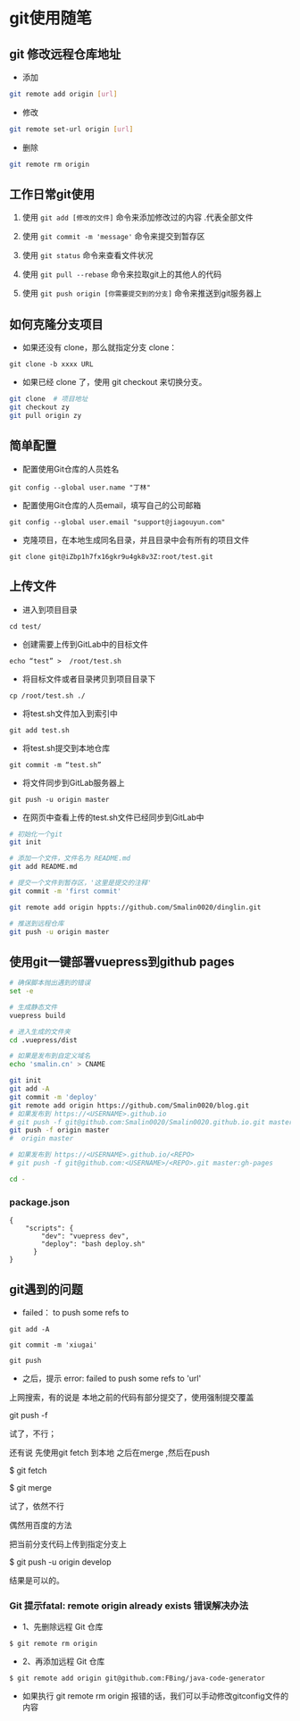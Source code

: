 # git使用随笔

## git 修改远程仓库地址

- 添加

``` bash
git remote add origin [url]
```

- 修改

``` bash
git remote set-url origin [url]
```

- 删除

``` bash
git remote rm origin
```


## 工作日常git使用

1. 使用 `git add [修改的文件]` 命令来添加修改过的内容 .代表全部文件

2. 使用 `git commit -m 'message'` 命令来提交到暂存区

3. 使用 `git status` 命令来查看文件状况

4. 使用 `git pull --rebase` 命令来拉取git上的其他人的代码

5. 使用 `git push origin [你需要提交到的分支]` 命令来推送到git服务器上

## 如何克隆分支项目

- 如果还没有 clone，那么就指定分支 clone：

`git clone -b xxxx URL`

- 如果已经 clone 了，使用 git checkout 来切换分支。

``` bash
git clone  # 项目地址
git checkout zy 
git pull origin zy
```

## 简单配置

- 配置使用Git仓库的人员姓名

`git config --global user.name "丁林" `

- 配置使用Git仓库的人员email，填写自己的公司邮箱

`git config --global user.email "support@jiagouyun.com"`

- 克隆项目，在本地生成同名目录，并且目录中会有所有的项目文件

`git clone git@iZbp1h7fx16gkr9u4gk8v3Z:root/test.git`


## 上传文件

- 进入到项目目录

`cd test/ `

- 创建需要上传到GitLab中的目标文件

`echo “test” >  /root/test.sh`

- 将目标文件或者目录拷贝到项目目录下

`cp /root/test.sh ./  `

- 将test.sh文件加入到索引中

`git add test.sh `

- 将test.sh提交到本地仓库

`git commit -m “test.sh”`

- 将文件同步到GitLab服务器上

`git push -u origin master `

- 在网页中查看上传的test.sh文件已经同步到GitLab中


``` bash
# 初始化一个git 
git init 

# 添加一个文件，文件名为 README.md
git add README.md 

# 提交一个文件到暂存区，'这里是提交的注释'
git commit -m 'first commit' 

git remote add origin hppts://github.com/Smalin0020/dinglin.git

# 推送到远程仓库
git push -u origin master 
```

## 使用git一键部署vuepress到github pages

``` bash
# 确保脚本抛出遇到的错误
set -e

# 生成静态文件
vuepress build

# 进入生成的文件夹
cd .vuepress/dist

# 如果是发布到自定义域名
echo 'smalin.cn' > CNAME

git init
git add -A
git commit -m 'deploy'
git remote add origin https://github.com/Smalin0020/blog.git
# 如果发布到 https://<USERNAME>.github.io
# git push -f git@github.com:Smalin0020/Smalin0020.github.io.git master
git push -f origin master
#  origin master

# 如果发布到 https://<USERNAME>.github.io/<REPO>
# git push -f git@github.com:<USERNAME>/<REPO>.git master:gh-pages

cd -
```

### package.json

``` js{0}
{
    "scripts": {
        "dev": "vuepress dev",
        "deploy": "bash deploy.sh"
      }
}
```

## git遇到的问题

- failed： to push some refs to

`git add -A`

`git commit -m 'xiugai'`

`git push`

- 之后，提示 error: failed to push some refs to 'url'

上网搜索，有的说是 本地之前的代码有部分提交了，使用强制提交覆盖

 git push -f

 

试了，不行；

还有说 先使用git fetch 到本地 之后在merge ,然后在push

$ git fetch

$ git merge

试了，依然不行

偶然用百度的方法

把当前分支代码上传到指定分支上

$ git push -u origin develop

结果是可以的。

### Git 提示fatal: remote origin already exists 错误解决办法

- 1、先删除远程 Git 仓库

`$ git remote rm origin`

- 2、再添加远程 Git 仓库

`$ git remote add origin git@github.com:FBing/java-code-generator`

- 如果执行 git remote rm origin 报错的话，我们可以手动修改gitconfig文件的内容
